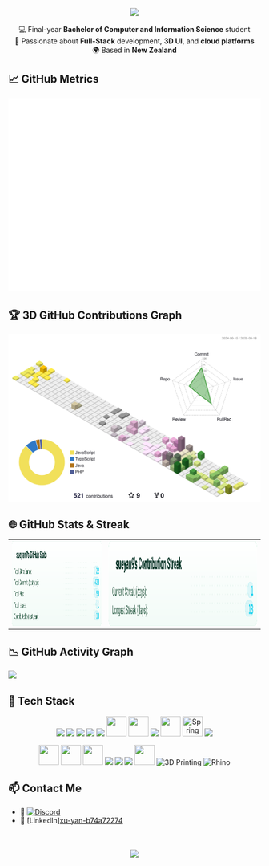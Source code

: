 <p align="center">
  <img src="https://readme-typing-svg.herokuapp.com?font=Pacifico&size=30&duration=3000&pause=1000&color=FF69B4&center=true&vCenter=true&width=400&lines=Hi%2C+welcome+to+my+page!" />
</p>

<p align="center">
  💻 Final-year <strong>Bachelor of Computer and Information Science</strong> student<br>
  🧠 Passionate about <strong>Full-Stack</strong> development, <strong>3D UI</strong>, and <strong>cloud platforms</strong><br>
  🌍 Based in <strong>New Zealand</strong>
</p>

## 📈 GitHub Metrics

<p align="center">
  <a href="https://github.com/lowlighter/metrics">
    <img src="https://raw.githubusercontent.com/sueyan9/metrics/master/github-metrics.svg" alt="GitHub Metrics" />
  </a>
</p>

## 🏆 3D GitHub Contributions Graph

<p align="center">
  <img src="https://raw.githubusercontent.com/sueyan9/sueyan9/refs/heads/main/profile-3d-contrib/profile-season-animate.svg" alt="3D contribution graph"/>
</p>

## 🌐 GitHub Stats & Streak

<table>
  <tr>
    <td>
      <img height="170" src="./assets/stats.svg?ver=1758232924" />
    </td>
    <td>
      <img height="170" src="./assets/streak.svg?ver=1758232924" />
    </td>
  </tr>
</table>


## 📉 GitHub Activity Graph
<img src="https://github-readme-activity-graph.vercel.app/graph?username=sueyan9&theme=github-compact" />

## 🚀 Tech Stack

<p align="center">
  <!-- 第一行 -->
  <p align="center">
  <img src="https://cdn.jsdelivr.net/gh/devicons/devicon/icons/c/c-original.svg" width="40" />
  <img src="https://cdn.jsdelivr.net/gh/devicons/devicon/icons/cplusplus/cplusplus-original.svg" width="40" />
  <img src="https://cdn.jsdelivr.net/gh/devicons/devicon/icons/csharp/csharp-original.svg" width="40" />
  <img src="https://cdn.jsdelivr.net/gh/devicons/devicon/icons/php/php-original.svg" width="40" />
  <img src="https://cdn.jsdelivr.net/gh/devicons/devicon/icons/javascript/javascript-original.svg" width="40" />
    <!-- TypeScript -->
 <img src="https://cdn.jsdelivr.net/gh/devicons/devicon/icons/typescript/typescript-original.svg" width="40" height="40"/>
 <!-- Python -->
 <img src="https://cdn.jsdelivr.net/gh/devicons/devicon/icons/python/python-original.svg" width="40" height="40"/>
  
  <img src="https://cdn.jsdelivr.net/gh/devicons/devicon/icons/react/react-original.svg" width="40" />
  <img src="https://cdn.jsdelivr.net/gh/devicons/devicon/icons/express/express-original.svg" width="40" height="40"/>
  <img src="https://cdn.jsdelivr.net/gh/devicons/devicon/icons/spring/spring-original.svg" width="40" height="40" title="Spring Boot"/>
  <img src="https://cdn.jsdelivr.net/gh/devicons/devicon/icons/nodejs/nodejs-original.svg" width="40" />
</p>
<p align="center">
  <!-- 第二行 -->
  <img src="https://cdn.jsdelivr.net/gh/devicons/devicon/icons/azure/azure-original.svg" width="40" height="40"/>
  <img src="https://cdn.jsdelivr.net/gh/devicons/devicon/icons/blender/blender-original.svg" width="40" height="40"/>
  <img src="https://cdn.jsdelivr.net/gh/devicons/devicon/icons/figma/figma-original.svg" width="40" height="40"/>
   <img src="https://cdn.jsdelivr.net/gh/devicons/devicon/icons/firebase/firebase-plain.svg" width="40" />
  <img src="https://cdn.jsdelivr.net/gh/devicons/devicon/icons/mysql/mysql-original.svg" width="40" />
  <img src="https://cdn.jsdelivr.net/gh/devicons/devicon/icons/mongodb/mongodb-original.svg" width="40" />
  <img src="https://cdn.jsdelivr.net/gh/devicons/devicon/icons/bootstrap/bootstrap-original.svg" width="40" height="40"/>
  <img src="https://img.icons8.com/color/48/3d-printer.png" width="40" alt="3D Printing" />
  <img src="https://www.rhino3d.com/images/rhino-logo.png" width="40" alt="Rhino" />
</p>


## 📫 Contact Me
- 💬 [![Discord](https://img.shields.io/badge/Discord-%23sueyan-5865F2?logo=discord&logoColor=white)](https://discord.com/)
- 💼 [LinkedIn][xu-yan-b74a72274](https://www.linkedin.com/in/xu-yan-b74a72274/)
  
##
<h1 align="center">
  <img src="https://readme-typing-svg.demolab.com/?lines=%E4%BB%A3%E7%A0%81%E6%95%B2%E7%83%82%2C%E6%A2%A6%E6%83%B3%E4%B8%8A%E7%BA%BF%3BCode+hard%2C+dream+deploy!%3B%E5%A4%A9%E9%81%93%E9%85%AC%E5%8B%A4%2Cwhile(1)%2B%E5%8A%AA%E5%8A%9B%3BHard+work+pays%2C+even+in+infinite+loops%3Bbug%E4%B8%8D%E6%80%95%2C%E6%88%91%E8%87%AAdebug%3BNo+fear+of+bugs%2C+I+am+the+debugger!%3BPush+your+limits%2C+not+just+your+commits!%3BYou%27re+the+main()%2B+in+your+life%3BCtrl%2BS+%E4%BF%9D%E5%AD%98%E6%9C%AA%E6%9D%A5%3BCtrl%2BS+to+save+your+future%3BKeep+coding%2C+no+emo%3BThe+more+you+try%2C+the+better+you+get!&center=true&color=FFB6C1&background=D0F0FF&size=40&width=1200&height=150&font=Pacifico">
</h1>
